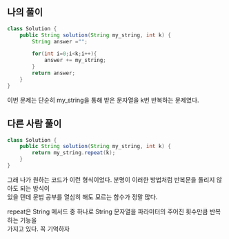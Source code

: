 ## 나의 풀이
```java
class Solution {
    public String solution(String my_string, int k) {
        String answer ="";

        for(int i=0;i<k;i++){
            answer += my_string;
        }
        return answer;
    }
}
```

이번 문제는 단순히 my_string을 통해 받은 문자열을 k번 반복하는 문제였다. 

## 다른 사람 풀이
```java
class Solution {
    public String solution(String my_string, int k) {
        return my_string.repeat(k);
    }
}
```

그래 나가 원하는 코드가 이런 형식이었다. 분명이 이러한 방법처럼 반복문을 돌리지 않아도 되는 방식이  
있을 텐데 문법 공부를 열심히 해도 모르는 함수가 정말 많다.

repeat은 String 메서드 중 하나로 String 문자열을 파라미터의 주어진 횟수만큼 반복하는 기능을  
가지고 있다. 꼭 기억하자